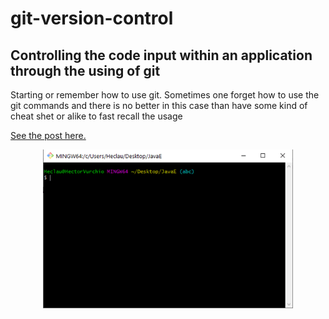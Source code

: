 # git-version-control
## Controlling the code input within an application through the using of git
<p>Starting or remember how to use git. Sometimes one forget how to use the git commands and there is no better in this case than have some kind of cheat shet
or alike to fast recall the usage </p>
<p><a href="https://hectorvurchio.github.io/git-version-control/">See the post here.</a><p>
<p width="100%" align="center"><img width="400px" src="/images/pic_4.png" alt="Algorithm Analysis - basic data structure"/></p>
